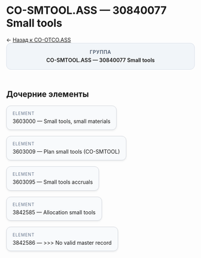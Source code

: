# CO-SMTOOL.ASS — 30840077 Small tools
<p class="cc-breadcrumb">← <a href='../../level_02/CO-OTCO.ASS/'>Назад к CO-OTCO.ASS</a></p>
<style>
.cc-container { display: flex; flex-direction: column; gap: 1.5rem; }
.cc-breadcrumb { margin: 0; }
.cc-parent { padding: 1rem 1.25rem; border-radius: 12px; background: #f1f5f9; border: 1px solid #d8dee9; text-align: center; font-weight: 600; }
.cc-parent .cc-tag { font-size: 0.8rem; text-transform: uppercase; color: #475569; letter-spacing: 0.06em; }
.cc-children { display: flex; flex-wrap: wrap; gap: 1rem; }
.cc-tile { display: block; min-width: 180px; padding: 0.85rem 1rem; border-radius: 12px; border: 1px solid #d1d5db; background: #ffffff; box-shadow: 0 2px 4px rgba(15, 23, 42, 0.08); transition: transform 0.1s ease, box-shadow 0.1s ease; color: inherit; text-decoration: none; }
.cc-tile:hover { transform: translateY(-2px); box-shadow: 0 6px 12px rgba(15, 23, 42, 0.15); }
.cc-tile-leaf { background: #f8fafc; }
.cc-tag { font-size: 0.7rem; color: #64748b; text-transform: uppercase; letter-spacing: 0.08em; margin-bottom: 0.3rem; }
</style>
<div class='cc-container'>
  <div class='cc-parent'>
    <div class='cc-tag'>Группа</div>
    <div>CO-SMTOOL.ASS — 30840077 Small tools</div>
  </div>
  <div>
    <h2>Дочерние элементы</h2>
<div class='cc-children'><div class='cc-tile cc-tile-leaf'><div class='cc-tag'>ELEMENT</div><div>3603000 — Small tools, small materials</div></div><div class='cc-tile cc-tile-leaf'><div class='cc-tag'>ELEMENT</div><div>3603009 — Plan small tools (CO-SMTOOL)</div></div><div class='cc-tile cc-tile-leaf'><div class='cc-tag'>ELEMENT</div><div>3603095 — Small tools accruals</div></div><div class='cc-tile cc-tile-leaf'><div class='cc-tag'>ELEMENT</div><div>3842585 — Allocation small tools</div></div><div class='cc-tile cc-tile-leaf'><div class='cc-tag'>ELEMENT</div><div>3842586 — &gt;&gt;&gt; No valid master record</div></div></div>
  </div>
</div>
